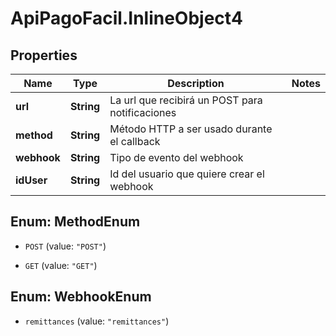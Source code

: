 # ApiPagoFacil.InlineObject4

## Properties

Name | Type | Description | Notes
------------ | ------------- | ------------- | -------------
**url** | **String** | La url que recibirá un POST para notificaciones | 
**method** | **String** | Método HTTP a ser usado durante el callback | 
**webhook** | **String** | Tipo de evento del webhook | 
**idUser** | **String** | Id del usuario que quiere crear el webhook | 



## Enum: MethodEnum


* `POST` (value: `"POST"`)

* `GET` (value: `"GET"`)





## Enum: WebhookEnum


* `remittances` (value: `"remittances"`)




